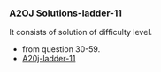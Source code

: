 ### A2OJ Solutions-ladder-11
It consists of solution of difficulty level.
- from question 30-59.
- [A20j-ladder-11](https://a2oj.com/ladder?ID=11)
